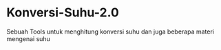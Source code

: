 # Konversi-Suhu-2.0
Sebuah Tools untuk menghitung konversi suhu dan juga beberapa materi mengenai suhu

